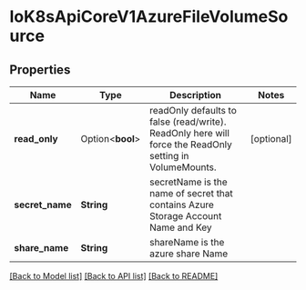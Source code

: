 # IoK8sApiCoreV1AzureFileVolumeSource

## Properties

Name | Type | Description | Notes
------------ | ------------- | ------------- | -------------
**read_only** | Option<**bool**> | readOnly defaults to false (read/write). ReadOnly here will force the ReadOnly setting in VolumeMounts. | [optional]
**secret_name** | **String** | secretName is the  name of secret that contains Azure Storage Account Name and Key | 
**share_name** | **String** | shareName is the azure share Name | 

[[Back to Model list]](../README.md#documentation-for-models) [[Back to API list]](../README.md#documentation-for-api-endpoints) [[Back to README]](../README.md)


